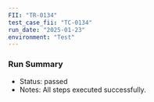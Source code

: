 ```yaml
---
FII: "TR-0134"
test_case_fii: "TC-0134"
run_date: "2025-01-23"
environment: "Test"
---
```


### Run Summary
- Status: passed
- Notes: All steps executed successfully.